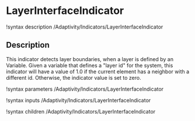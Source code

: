 # LayerInterfaceIndicator

!syntax description /Adaptivity/Indicators/LayerInterfaceIndicator

## Description

This indicator detects layer boundaries, when a layer is defined by an Variable. Given a variable that defines a
"layer id" for the system, this indicator will have a value of 1.0 if the current element has a neighbor with
a different id. Otherwise, the indicator value is set to zero.

!syntax parameters /Adaptivity/Indicators/LayerInterfaceIndicator

!syntax inputs /Adaptivity/Indicators/LayerInterfaceIndicator

!syntax children /Adaptivity/Indicators/LayerInterfaceIndicator
